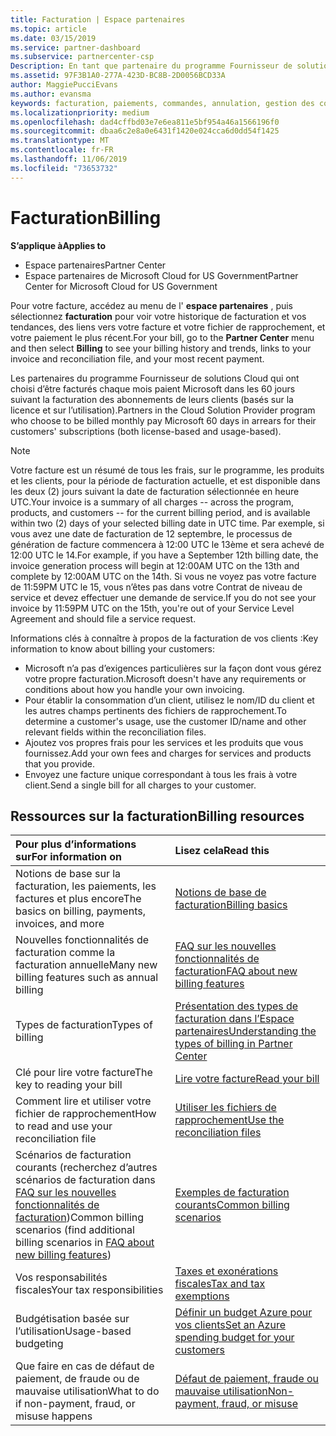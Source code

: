 ```yaml
---
title: Facturation | Espace partenaires
ms.topic: article
ms.date: 03/15/2019
ms.service: partner-dashboard
ms.subservice: partnercenter-csp
Description: En tant que partenaire du programme Fournisseur de solutions Cloud, vous devez payer Microsoft dans les 60 jours suivant la facturation des abonnements basés sur la licence et sur l’utilisation de vos clients.
ms.assetid: 97F3B1A0-277A-423D-BC8B-2D0056BCD33A
author: MaggiePucciEvans
ms.author: evansma
keywords: facturation, paiements, commandes, annulation, gestion des commandes, absence de paiement, fraude, mauvaise utilisation, taxes, exonérations fiscales, fichiers de rapprochement, fichier de rapprochement
ms.localizationpriority: medium
ms.openlocfilehash: dad4cffbd03e7e6ea811e5bf954a46a1566196f0
ms.sourcegitcommit: dbaa6c2e8a0e6431f1420e024cca6d0dd54f1425
ms.translationtype: MT
ms.contentlocale: fr-FR
ms.lasthandoff: 11/06/2019
ms.locfileid: "73653732"
---
```

# <a name="billing"></a><span data-ttu-id="39490-104">Facturation</span><span class="sxs-lookup"><span data-stu-id="39490-104">Billing</span></span>

<span data-ttu-id="39490-105">**S’applique à**</span><span class="sxs-lookup"><span data-stu-id="39490-105">**Applies to**</span></span>

-  <span data-ttu-id="39490-106">Espace partenaires</span><span class="sxs-lookup"><span data-stu-id="39490-106">Partner Center</span></span>
-  <span data-ttu-id="39490-107">Espace partenaires de Microsoft Cloud for US Government</span><span class="sxs-lookup"><span data-stu-id="39490-107">Partner Center for Microsoft Cloud for US Government</span></span>
 
 
<span data-ttu-id="39490-108">Pour votre facture, accédez au menu de l' **espace partenaires** , puis sélectionnez **facturation** pour voir votre historique de facturation et vos tendances, des liens vers votre facture et votre fichier de rapprochement, et votre paiement le plus récent.</span><span class="sxs-lookup"><span data-stu-id="39490-108">For your bill, go to the **Partner Center** menu and then select **Billing** to see your billing history and trends, links to your invoice and reconciliation file, and your most recent payment.</span></span>

<span data-ttu-id="39490-109">Les partenaires du programme Fournisseur de solutions Cloud qui ont choisi d’être facturés chaque mois paient Microsoft dans les 60 jours suivant la facturation des abonnements de leurs clients (basés sur la licence et sur l’utilisation).</span><span class="sxs-lookup"><span data-stu-id="39490-109">Partners in the Cloud Solution Provider program who choose to be billed monthly pay Microsoft 60 days in arrears for their customers' subscriptions (both license-based and usage-based).</span></span>

> [!NOTE]  
> <span data-ttu-id="39490-110">Votre facture est un résumé de tous les frais, sur le programme, les produits et les clients, pour la période de facturation actuelle, et est disponible dans les deux (2) jours suivant la date de facturation sélectionnée en heure UTC.</span><span class="sxs-lookup"><span data-stu-id="39490-110">Your invoice is a summary of all charges -- across the program, products, and customers -- for the current billing period, and is available within two (2) days of your selected billing date in UTC time.</span></span> <span data-ttu-id="39490-111">Par exemple, si vous avez une date de facturation de 12 septembre, le processus de génération de facture commencera à 12:00 UTC le 13ème et sera achevé de 12:00 UTC le 14.</span><span class="sxs-lookup"><span data-stu-id="39490-111">For example, if you have a September 12th billing date, the invoice generation process will begin at 12:00AM UTC on the 13th and complete by 12:00AM UTC on the 14th.</span></span> <span data-ttu-id="39490-112">Si vous ne voyez pas votre facture de 11:59PM UTC le 15, vous n’êtes pas dans votre Contrat de niveau de service et devez effectuer une demande de service.</span><span class="sxs-lookup"><span data-stu-id="39490-112">If you do not see your invoice by 11:59PM UTC on the 15th, you're out of your Service Level Agreement and should file a service request.</span></span> 

<span data-ttu-id="39490-113">Informations clés à connaître à propos de la facturation de vos clients :</span><span class="sxs-lookup"><span data-stu-id="39490-113">Key information to know about billing your customers:</span></span>

-   <span data-ttu-id="39490-114">Microsoft n’a pas d’exigences particulières sur la façon dont vous gérez votre propre facturation.</span><span class="sxs-lookup"><span data-stu-id="39490-114">Microsoft doesn't have any requirements or conditions about how you handle your own invoicing.</span></span>
-   <span data-ttu-id="39490-115">Pour établir la consommation d’un client, utilisez le nom/ID du client et les autres champs pertinents des fichiers de rapprochement.</span><span class="sxs-lookup"><span data-stu-id="39490-115">To determine a customer's usage, use the customer ID/name and other relevant fields within the reconciliation files.</span></span>
-   <span data-ttu-id="39490-116">Ajoutez vos propres frais pour les services et les produits que vous fournissez.</span><span class="sxs-lookup"><span data-stu-id="39490-116">Add your own fees and charges for services and products that you provide.</span></span>
-   <span data-ttu-id="39490-117">Envoyez une facture unique correspondant à tous les frais à votre client.</span><span class="sxs-lookup"><span data-stu-id="39490-117">Send a single bill for all charges to your customer.</span></span>

## <a name="billing-resources"></a><span data-ttu-id="39490-118">Ressources sur la facturation</span><span class="sxs-lookup"><span data-stu-id="39490-118">Billing resources</span></span>
|<span data-ttu-id="39490-119">**Pour plus d’informations sur**</span><span class="sxs-lookup"><span data-stu-id="39490-119">**For information on**</span></span>   |<span data-ttu-id="39490-120">**Lisez cela**</span><span class="sxs-lookup"><span data-stu-id="39490-120">**Read this**</span></span>    |
|:-----------------------------|:-----------------|
|<span data-ttu-id="39490-121">Notions de base sur la facturation, les paiements, les factures et plus encore</span><span class="sxs-lookup"><span data-stu-id="39490-121">The basics on billing, payments, invoices, and  more</span></span>   |[<span data-ttu-id="39490-122">Notions de base de facturation</span><span class="sxs-lookup"><span data-stu-id="39490-122">Billing basics</span></span>](billing-basics.md)
|<span data-ttu-id="39490-123">Nouvelles fonctionnalités de facturation comme la facturation annuelle</span><span class="sxs-lookup"><span data-stu-id="39490-123">Many new billing features such as annual billing</span></span>   |[<span data-ttu-id="39490-124">FAQ sur les nouvelles fonctionnalités de facturation</span><span class="sxs-lookup"><span data-stu-id="39490-124">FAQ about new billing features</span></span>](faq-about-new-billing-features.md)|
|<span data-ttu-id="39490-125">Types de facturation</span><span class="sxs-lookup"><span data-stu-id="39490-125">Types of billing</span></span>   |[<span data-ttu-id="39490-126">Présentation des types de facturation dans l’Espace partenaires</span><span class="sxs-lookup"><span data-stu-id="39490-126">Understanding the types of billing in Partner Center</span></span>](billing-different-types.md)   |
|<span data-ttu-id="39490-127">Clé pour lire votre facture</span><span class="sxs-lookup"><span data-stu-id="39490-127">The key to reading your bill</span></span>   |[<span data-ttu-id="39490-128">Lire votre facture</span><span class="sxs-lookup"><span data-stu-id="39490-128">Read your bill</span></span>](read-your-bill.md)   |
|<span data-ttu-id="39490-129">Comment lire et utiliser votre fichier de rapprochement</span><span class="sxs-lookup"><span data-stu-id="39490-129">How to read and use your reconciliation file</span></span>   |[<span data-ttu-id="39490-130">Utiliser les fichiers de rapprochement</span><span class="sxs-lookup"><span data-stu-id="39490-130">Use the reconciliation files</span></span>](use-the-reconciliation-files.md)|
|<span data-ttu-id="39490-131">Scénarios de facturation courants (recherchez d’autres scénarios de facturation dans [FAQ sur les nouvelles fonctionnalités de facturation](faq-about-new-billing-features.md))</span><span class="sxs-lookup"><span data-stu-id="39490-131">Common billing scenarios (find additional billing scenarios in [FAQ about new billing features](faq-about-new-billing-features.md))</span></span>|[<span data-ttu-id="39490-132">Exemples de facturation courants</span><span class="sxs-lookup"><span data-stu-id="39490-132">Common billing scenarios</span></span>](common-billing-scenarios.md)|
|<span data-ttu-id="39490-133">Vos responsabilités fiscales</span><span class="sxs-lookup"><span data-stu-id="39490-133">Your tax responsibilities</span></span>   | [<span data-ttu-id="39490-134">Taxes et exonérations fiscales</span><span class="sxs-lookup"><span data-stu-id="39490-134">Tax and tax exemptions</span></span>](tax-and-tax-exemptions.md)|
|<span data-ttu-id="39490-135">Budgétisation basée sur l’utilisation</span><span class="sxs-lookup"><span data-stu-id="39490-135">Usage-based budgeting</span></span>    |[<span data-ttu-id="39490-136">Définir un budget Azure pour vos clients</span><span class="sxs-lookup"><span data-stu-id="39490-136">Set an Azure spending budget for your customers</span></span>](set-an-azure-spending-budget-for-your-customers.md)|
|<span data-ttu-id="39490-137">Que faire en cas de défaut de paiement, de fraude ou de mauvaise utilisation</span><span class="sxs-lookup"><span data-stu-id="39490-137">What to do if non-payment, fraud, or misuse happens</span></span>   |[<span data-ttu-id="39490-138">Défaut de paiement, fraude ou mauvaise utilisation</span><span class="sxs-lookup"><span data-stu-id="39490-138">Non-payment, fraud, or misuse</span></span>](non-payment--fraud--or-misuse.md)|




















